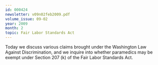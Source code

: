 ```yaml
---
id: 000424
newsletter: v09n02feb2009.pdf
volume_issue: 09-02
year: 2009
month: 2
topic: Fair Labor Standards Act
---
```


Today we discuss various claims brought under the Washington Law Against Discrimination,  and we inquire into whether paramedics may be exempt under Section 207 (k) of the Fair Labor Standards Act.